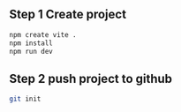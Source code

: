 ## Step 1 Create project
```bash
npm create vite .
npm install
npm run dev
```

## Step 2 push project to github
```bash
git init

```